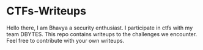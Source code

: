 # CTFs-Writeups

Hello there, I am Bhavya a security enthusiast. I participate in ctfs with my team DBYTES. This repo contains writeups to the challenges we encounter. Feel free to contribute with your own writeups. 
